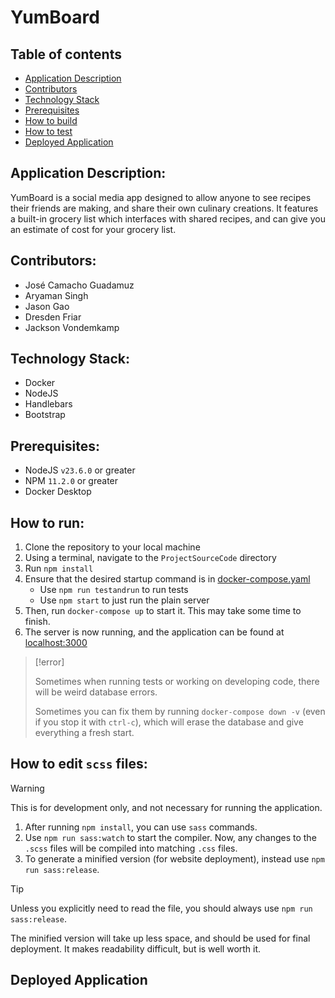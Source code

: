 # YumBoard

## Table of contents
- [Application Description](#application-description)
- [Contributors](#contributors)
- [Technology Stack](#technology-stack)
- [Prerequisites](#prerequisites)
- [How to build](#how-to-build)
- [How to test](#how-to-test)
- [Deployed Application](#deployed-application)

## Application Description:

YumBoard is a social media app designed to allow anyone to see recipes their friends are making, and share their own culinary creations. It features a built-in grocery list which interfaces with shared recipes, and can give you an estimate of cost for your grocery list. 

## Contributors:

  - José Camacho Guadamuz 
  - Aryaman Singh
  - Jason Gao 
  - Dresden Friar
  - Jackson Vondemkamp 

## Technology Stack:

- Docker
- NodeJS
- Handlebars
- Bootstrap

## Prerequisites:

- NodeJS `v23.6.0` or greater
- NPM `11.2.0` or greater
- Docker Desktop

## How to run:

1. Clone the repository to your local machine
2. Using a terminal, navigate to the `ProjectSourceCode` directory
3. Run `npm install` 
4. Ensure that the desired startup command is in [docker-compose.yaml](./ProjectSourceCode/docker-compose.yaml)
	- Use `npm run testandrun` to run tests
	- Use `npm start` to just run the plain server
5. Then, run `docker-compose up` to start it. This may take some time to finish. 
6. The server is now running, and the application can be found at [localhost:3000](localhost:3000)

>[!error]
>
>Sometimes when running tests or working on developing code, there will be weird database errors. 
>
>Sometimes you can fix them by running `docker-compose down -v` (even if you stop it with `ctrl-c`), which will erase the database and give everything a fresh start. 
>

## How to edit `scss` files:

>[!warning]
>This is for development only, and not necessary for running the application.
>

1. After running `npm install`, you can use `sass` commands.
2. Use `npm run sass:watch` to start the compiler. Now, any changes to the `.scss` files will be compiled into matching `.css` files. 
3. To generate a minified version (for website deployment), instead use `npm run sass:release`. 

>[!tip] 
>Unless you explicitly need to read the file, you should always use `npm run sass:release`.
>
>The minified version will take up less space, and should be used for final deployment. It makes readability difficult, but is well worth it. 

## Deployed Application

